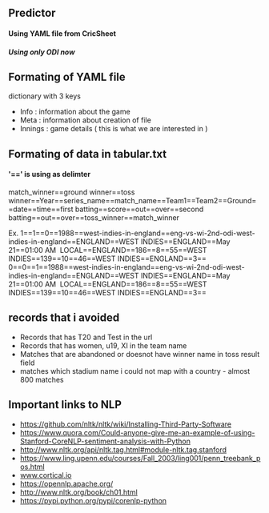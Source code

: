 ## Predictor
#### Using YAML file from CricSheet
##### Using only ODI now

## Formating of YAML file
dictionary with 3 keys
- Info : information about the game
- Meta : information about creation of file
- Innings : game details ( this is what we are interested in )

## Formating of data in tabular.txt
#### '==' is using as delimter
match_winner==ground winner==toss winner==Year==series_name==match_name==Team1==Team2==Ground==date==time==first batting==score==out==over==second batting==out==over==toss_winner==match_winner

Ex.
1==1==0==1988==west-indies-in-england==eng-vs-wi-2nd-odi-west-indies-in-england==ENGLAND==WEST INDIES==ENGLAND==May 21==01:00 AM  LOCAL==ENGLAND==186==8==55==WEST INDIES==139==10==46==WEST INDIES==ENGLAND==3==
0==0==1==1988==west-indies-in-england==eng-vs-wi-2nd-odi-west-indies-in-england==ENGLAND==WEST INDIES==ENGLAND==May 21==01:00 AM  LOCAL==ENGLAND==186==8==55==WEST INDIES==139==10==46==WEST INDIES==ENGLAND==3==

## records that i avoided
+ Records that has T20 and Test in the url
+ Records that has women, u19, XI in the team name
+ Matches that are abandoned or doesnot have winner name in toss result field
+ matches which stadium name i could not map with a country - almost 800 matches

## Important links to NLP
- https://github.com/nltk/nltk/wiki/Installing-Third-Party-Software
- https://www.quora.com/Could-anyone-give-me-an-example-of-using-Stanford-CoreNLP-sentiment-analysis-with-Python
- http://www.nltk.org/api/nltk.tag.html#module-nltk.tag.stanford
- https://www.ling.upenn.edu/courses/Fall_2003/ling001/penn_treebank_pos.html
- www.cortical.io
- https://opennlp.apache.org/
- http://www.nltk.org/book/ch01.html
- https://pypi.python.org/pypi/corenlp-python
